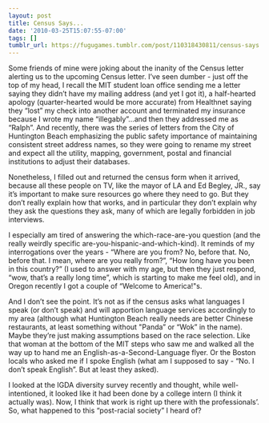 ```yaml
---
layout: post
title: Census Says...
date: '2010-03-25T15:07:55-07:00'
tags: []
tumblr_url: https://fugugames.tumblr.com/post/110318430811/census-says
---
```

Some friends of mine were joking about the inanity of the Census letter alerting us to the upcoming Census letter. I’ve seen dumber - just off the top of my head, I recall the MIT student loan office sending me a letter saying they didn’t have my mailing address (and yet I got it), a half-hearted apology (quarter-hearted would be more accurate) from Healthnet saying they “lost” my check into another account and terminated my insurance because I wrote my name “illegably”…and then they addressed me as “Ralph”. And recently, there was the series of letters from the City of Huntington Beach emphasizing the public safety importance of maintaining consistent street address names, so they were going to rename my street and expect all the utility, mapping, government, postal and financial institutions to adjust their databases.

Nonetheless, I filled out and returned the census form when it arrived, because all these people on TV, like the mayor of LA and Ed Begley, JR., say it’s important to make sure resources go where they need to go. But they don’t really explain how that works, and in particular they don’t explain why they ask the questions they ask, many of which are legally forbidden in job interviews.

I especially am tired of answering the which-race-are-you question (and the really weirdly specific are-you-hispanic-and-which-kind). It reminds of my interrogations over the years - “Where are you from? No, before that. No, before that. I mean, where are you really from?”, “How long have you been in this country?” (I used to answer with my age, but then they just respond, “wow, that’s a really long time”, which is starting to make me feel old), and in Oregon recently I got a couple of “Welcome to America!"s.

And I don’t see the point. It’s not as if the census asks what languages I speak (or don’t speak) and will apportion language services accordingly to my area (although what Huntington Beach really needs are better Chinese restaurants, at least something without "Panda” or “Wok” in the name). Maybe they’re just making assumptions based on the race selection. Like that woman at the bottom of the MIT steps who saw me and walked all the way up to hand me an English-as-a-Second-Language flyer. Or the Boston locals who asked me if I spoke English (what am I supposed to say - “No. I don’t speak English”. But at least they asked).

I looked at the IGDA diversity survey recently and thought, while well-intentioned, it looked like it had been done by a college intern (I think it actually was). Now, I think that work is right up there with the professionals’. So, what happened to this “post-racial society” I heard of?

